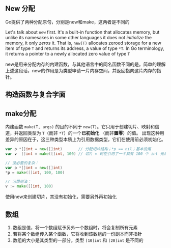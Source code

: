 ## New 分配

Go提供了两种分配原句，分别是new和make，这两者是不同的

Let's talk about `new` first. It's a built-in function that allocates memory, but unlike its namesakes in some other languages it does not *initialize* the memory, it only *zeros* it. That is, `new(T)` allocates zeroed storage for a new item of type `T` and returns its address, a value of type `*T`. In Go terminology, it returns a pointer to a newly allocated zero value of type `T`

new是用来分配内存的内建函数，与其他语言中的同名函数不同的是。简单的理解上述这段话，new的作用是为类型申请一片内存空间，并返回指向这片内存的指针。

## 构造函数与复合字面

## make分配

内建函数 `make(T, args)` 的目的不同于 `new(T)`。它只用于创建切片、映射和信道，并返回类型为 `T`（而非 `*T`）的一个**已初始化** （而非**置零**）的值。 出现这种用差异的原因在于，这三种类型本质上为引用数据类型，它们在使用前必须初始化。

```go
var p *[]int = new([]int)       // 分配切片结构；*p == nil；基本没用
var v  []int = make([]int, 100) // 切片 v 现在引用了一个具有 100 个 int 元素的新数组

// 没必要的复杂：
var p *[]int = new([]int)
*p = make([]int, 100, 100)

// 习惯用法：
v := make([]int, 100)
```

使用new来创建切片，其没有初始化，需要另外再初始化

## 数组

1. 数组是值，将一个数组赋予另外一个数组时，将会复制所有元素
2. 若将某个数组传入某个函数，它将收到该数组的一份副本而非指针
3. 数组的大小是其类型的一部分。类型 `[10]int` 和 `[20]int` 是不同的

